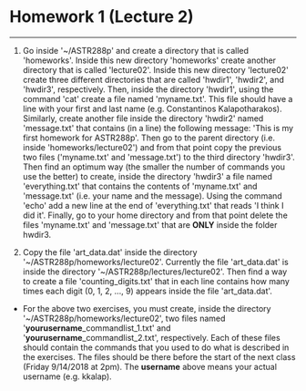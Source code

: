 # Homework 1 (Lecture 2)
***

1. Go inside '\~/ASTR288p' and create a directory that is called 'homeworks'. Inside this new directory 'homeworks' create another directory that is called 'lecture02'. Inside this new directory 'lecture02' create three different directories that are called 'hwdir1', 'hwdir2', and 'hwdir3', respectively. Then, inside the directory 'hwdir1', using the command 'cat' create a file named 'myname.txt'. This file should have a line with your first and last name (e.g. Constantinos Kalapotharakos). Similarly, create another file inside the directory 'hwdir2' named 'message.txt' that contains (in a line) the following message: 'This is my first homework for ASTR288p'. Then go to the parent directory (i.e. inside 'homeworks/lecture02') and from that point copy the previous two files ('myname.txt' and 'message.txt') to the third directory 'hwdir3'. Then find an optimum way (the smaller the number of commands you use the better) to create, inside the directory 'hwdir3' a file named 'everything.txt' that contains the contents of 'myname.txt' and 'message.txt' (i.e. your name and the message). Using the command 'echo' add a new line at the end of 'everything.txt' that reads 'I think I did it'. Finally, go to your home directory and from that point delete the files 'myname.txt' and 'message.txt' that are **ONLY** inside the folder hwdir3.

2. Copy the file 'art_data.dat' inside the directory '\~/ASTR288p/homeworks/lecture02'. Currently the file 'art_data.dat' is inside the directory '\~/ASTR288p/lectures/lecture02'. Then find a way to create a file 'counting_digits.txt' that in each line contains how many times each digit (0, 1, 2, ..., 9) appears inside the file 'art_data.dat'.


- For the above two exercises, you must create, inside the directory '\~/ASTR288p/homeworks/lecture02', two files named '**yourusername**_commandlist_1.txt' and '**yourusername**_commandlist_2.txt', respectively. Each of these files should contain the commands that you used to do what is described in the exercises. The files should be there before the start of the next class (Friday 9/14/2018 at 2pm). The **username** above means your actual username (e.g. kkalap).
